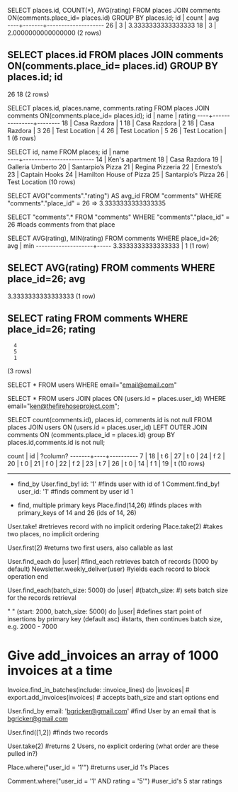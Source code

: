 SELECT places.id, COUNT(*), AVG(rating)  FROM places JOIN comments ON(comments.place_id=  places.id) GROUP BY places.id;
 id | count |        avg         
----+-------+--------------------
 26 |     3 | 3.3333333333333333
 18 |     3 | 2.0000000000000000
(2 rows)




SELECT places.id  FROM places JOIN comments ON(comments.place_id=  places.id) GROUP BY places.id;
 id 
----
 26
 18
(2 rows)



SELECT places.id, places.name, comments.rating FROM places JOIN comments ON(comments.place_id=  places.id);
 id |     name      | rating 
----+---------------+--------
 18 | Casa Razdora  |      1
 18 | Casa Razdora  |      2
 18 | Casa Razdora  |      3
 26 | Test Location |      4
 26 | Test Location |      5
 26 | Test Location |      1
(6 rows)


SELECT id, name FROM places;
 id |          name           
----+-------------------------
 14 | Ken's apartment
 18 | Casa Razdora
 19 | Galleria Umberto
 20 | Santarpio’s Pizza
 21 | Regina Pizzeria
 22 | Ernesto’s
 23 | Captain Hooks
 24 | Hamilton House of Pizza
 25 | Santarpio’s Pizza
 26 | Test Location
(10 rows)



SELECT AVG("comments"."rating") AS avg_id FROM "comments" WHERE "comments"."place_id" = 26
=> 3.3333333333333335



SELECT "comments".* FROM "comments" WHERE "comments"."place_id" = 26	#loads comments from that place


SELECT AVG(rating), MIN(rating) FROM comments WHERE place_id=26;
        avg         | min 
--------------------+-----
 3.3333333333333333 |   1
(1 row)


SELECT AVG(rating) FROM comments WHERE place_id=26;
        avg         
--------------------
 3.3333333333333333
(1 row)



SELECT rating FROM comments WHERE place_id=26;
 rating 
--------
      4
      5
      1
(3 rows)



SELECT * FROM users WHERE email="email@email.com"                   


SELECT * FROM users JOIN places ON (users.id = places.user_id) WHERE email="ken@thefirehoseproject.com";


SELECT count(comments.id), places.id, comments.id is not null FROM places JOIN users ON (users.id  = places.user_id) LEFT OUTER JOIN comments ON (comments.place_id = places.id) group BY places.id,comments.id is not null;

 count | id | ?column? 
-------+----+----------
     7 | 18 | t
     6 | 27 | t
     0 | 24 | f
     2 | 20 | t
     0 | 21 | f
     0 | 22 | f
     2 | 23 | t
     7 | 26 | t
     0 | 14 | f
     1 | 19 | t
(10 rows)



********

- find_by
User.find_by! id: '1'					#finds user with id of 1
Comment.find_by! user_id: '1'			#finds comment by user id 1

- find, multiple primary keys
Place.find(14,26)						#finds places with primary_keys of 14 and 26 (ids of 14, 26)

User.take!								#retrieves record with no implicit ordering
Place.take(2)							#takes two places, no implicit ordering

User.first(2)							#returns two first users, also callable as last

User.find_each do |user|				#find_each retrieves batch of records (1000 by default)
	Newsletter.weekly_deliver(user)		#yields each record to block operation
end

User.find_each(batch_size: 5000) do |user|			#(batch_size: #) sets batch size for the records retrieval

" " (start: 2000, batch_size: 5000) do |user|		#defines start point of insertions by primary key (default asc)
													#starts, then continues batch size, e.g. 2000 - 7000


# Give add_invoices an array of 1000 invoices at a time			#
Invoice.find_in_batches(include: :invoice_lines) do |invoices|	#
  export.add_invoices(invoices)									# accepts bath_size and start options
end

User.find_by email: 'bgricker@gmail.com' 						#find User by an email that is bgricker@gmail.com

User.find([1,2])												#finds two records

User.take(2)													#returns 2 Users, no explicit ordering (what order are these pulled in?)

Place.where("user_id = '1'")									#returns user_id 1's Places

Comment.where("user_id = '1' AND rating = '5'")					#user_id's 5 star ratings
















